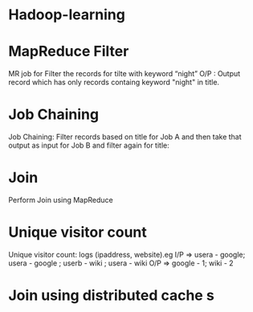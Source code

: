 # Hadoop-learning

# MapReduce Filter
MR job for Filter the records for tilte with keyword “night”
O/P : Output record which has only records containg keyword "night" in title.

# Job Chaining
Job Chaining: Filter records based on title for Job A and then take that output as input for Job B and filter again for title: 

# Join
Perform Join using MapReduce

# Unique visitor count
Unique visitor count: logs (ipaddress, website).eg
I/P => usera - google; usera - google ; userb - wiki ; usera - wiki
O/P => google - 1; wiki - 2

# Join using distributed cache s
